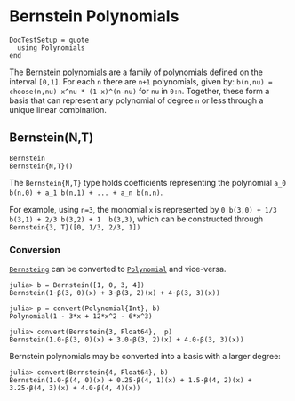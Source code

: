 # Bernstein Polynomials

```@meta
DocTestSetup = quote
  using Polynomials
end
```


The [Bernstein polynomials](https://en.wikipedia.org/wiki/Bernstein_polynomial) are a family of polynomials defined on the interval `[0,1]`. For each `n` there are `n+1` polynomials, given by: `b(n,nu) = choose(n,nu) x^nu * (1-x)^(n-nu)` for `nu` in `0:n`. Together, these form a basis that can represent any polynomial of degree `n` or less through a unique linear combination.


## Bernstein(N,T)

```@docs
Bernstein
Bernstein{N,T}()
```

The `Bernstein{N,T}` type holds coefficients representing the polynomial `a_0 b(n,0) + a_1 b(n,1) + ... + a_n b(n,n)`.

For example, using `n=3`, the monomial `x` is represented by `0 b(3,0) + 1/3 b(3,1) + 2/3 b(3,2) + 1  b(3,3)`, which can be constructed through `Bernstein{3, T}([0, 1/3, 2/3, 1])`


### Conversion

[`Bernsteing`](@ref) can be converted to [`Polynomial`](@ref) and vice-versa.

```jldoctest
julia> b = Bernstein([1, 0, 3, 4])
Bernstein(1⋅β(3, 0)(x) + 3⋅β(3, 2)(x) + 4⋅β(3, 3)(x))

julia> p = convert(Polynomial{Int}, b)
Polynomial(1 - 3*x + 12*x^2 - 6*x^3)

julia> convert(Bernstein{3, Float64},  p)
Bernstein(1.0⋅β(3, 0)(x) + 3.0⋅β(3, 2)(x) + 4.0⋅β(3, 3)(x))
```

Bernstein polynomials may be  converted  into a basis with a larger  degree:

```jldoctest
julia> convert(Bernstein{4, Float64}, b)
Bernstein(1.0⋅β(4, 0)(x) + 0.25⋅β(4, 1)(x) + 1.5⋅β(4, 2)(x) + 3.25⋅β(4, 3)(x) + 4.0⋅β(4, 4)(x))
```
